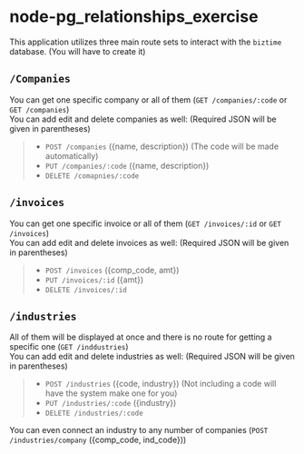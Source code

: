 # node-pg_relationships_exercise

This application utilizes three main route sets to interact with the `biztime` database. (You will have to create it)  

## `/Companies`

You can get one specific company or all of them (`GET /companies/:code` or `GET /companies`)  
You can add edit and delete companies as well: (Required JSON will be given in parentheses)
> - `POST /companies` ({name, description}) (The code will be made automatically)
> - `PUT /companies/:code` ({name, description})
> - `DELETE /comapnies/:code`

## `/invoices`

You can get one specific invoice or all of them (`GET /invoices/:id` or `GET /invoices`)  
You can add edit and delete invoices as well: (Required JSON will be given in parentheses)
> - `POST /invoices` ({comp_code, amt})
> - `PUT /invoices/:id` ({amt})
> - `DELETE /invoices/:id`

## `/industries`

All of them will be displayed at once and there is no route for getting a specific one (`GET /inddustries`)  
You can add edit and delete industries as well: (Required JSON will be given in parentheses)
> - `POST /industries` ({code, industry}) (Not including a code will have the system make one for you)
> - `PUT /industries/:code` ({industry})
> - `DELETE /industries/:code`

You can even connect an industry to any number of companies (`POST /industries/company` ({comp_code, ind_code}))
